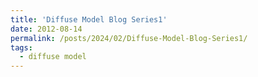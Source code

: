 ```yaml
---
title: 'Diffuse Model Blog Series1'
date: 2012-08-14
permalink: /posts/2024/02/Diffuse-Model-Blog-Series1/
tags:
  - diffuse model
---
```

